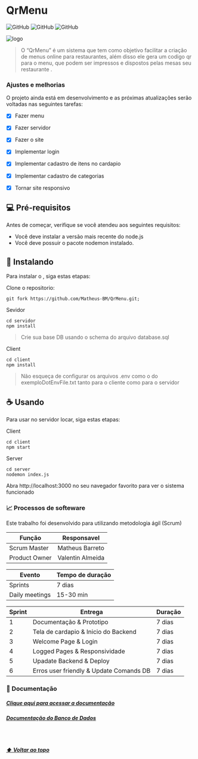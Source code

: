 # QrMenu


![GitHub](https://img.shields.io/badge/React-20232A?style=for-the-badge&logo=react&logoColor=61DAFB)
![GitHub](https://img.shields.io/badge/Node.js-43853D?style=for-the-badge&logo=node.js&logoColor=white)
![GitHub](https://img.shields.io/badge/PostgreSQL-316192?style=for-the-badge&logo=postgresql&logoColor=white)

<img src="https://i.imgur.com/7smKLTx.png" alt="logo">

>O “QrMenu” é um sistema que tem como objetivo facilitar a criação de menus online para restaurantes, além disso ele gera um codigo qr para o menu, que podem ser impressos e dispostos pelas mesas seu restaurante  .


### Ajustes e melhorias

O projeto ainda está em desenvolvimento e as próximas atualizações serão voltadas nas seguintes tarefas:

- [x] Fazer menu
- [x] Fazer servidor
- [x] Fazer o site 
- [x] Implementar login 
- [x] Implementar cadastro de itens no cardapio
- [x] Implementar cadastro de categorias
- [x] Tornar site responsivo


## 💻 Pré-requisitos

Antes de começar, verifique se você atendeu aos seguintes requisitos:

* Você deve instalar a versão mais recente do node.js
* Você deve possuir o pacote nodemon instalado.

## 🚀 Instalando <QrMenu>

Para instalar o <QrMenu>, siga estas etapas:

Clone o repositorio:
```
git fork https://github.com/Matheus-BM/QrMenu.git;
```
Sevidor
```
cd servidor 
npm install
````
> Crie sua base DB usando o schema do arquivo database.sql

Client
```
cd client
npm install
```
> Não esqueça de configurar os arquivos .env como o do exemploDotEnvFile.txt tanto para o cliente como para o servidor



## ☕ Usando <QrMenu>

Para usar <QrMenu> no servidor locar, siga estas etapas:

Client 
```
cd client
npm start
```
Server
```
cd server
nodemon index.js
```

Abra http://localhost:3000 no seu navegador favorito para ver o sistema funcionado

### 📈 Processos de softeware

Este trabalho foi desenvolvido para utilizando metodologia ágil (Scrum)


|Função | Responsavel |
|---------|-----------|
|Scrum Master| Matheus Barreto|
|Product Owner | Valentin Almeida|

|Evento |  Tempo de duração  |
|-------------------  |---|
| Sprints | 7 dias |
| Daily meetings      | 15-30 min |  
 


|Sprint |  Entrega  | Duração |
|-------------------  |---|-|
| 1 | Documentação & Prototipo | 7 dias
|2| Tela de cardapio & Inicio do Backend | 7 dias 
|3| Welcome Page & Login | 7 dias |
|4| Logged Pages &  Responsividade |7 dias
|5| Upadate Backend & Deploy | 7 dias 
|6| Erros user friendly & Update Comands DB | 7 dias 

### 📄 Documentação

<a href="https://bit.ly/3lAD5Mn"><h5>Clique aqui para acessar a documentação</h5></a>

<a href="https://docs.google.com/document/d/1-kJmAuQ92t_CNonbKbOZ0lX5c0gdQoY1M0uZIV0lau8/edit?usp=sharing"><h5> Documentação do Banco de Dados<h5></a>

<br>
<br>

[⬆ Voltar ao topo](#QrMenu)<br> 
